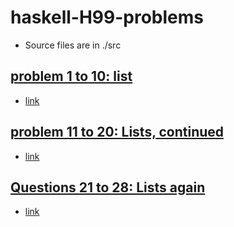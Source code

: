 # haskell-H99-problems

- Source files are in ./src

## [problem 1 to 10: list](./src/Q01toQ10.hs)

- [link](https://wiki.haskell.org/99_questions/1_to_10)

## [problem 11 to 20: Lists, continued](./src/Q11toQ20.hs)

- [link](https://wiki.haskell.org/99_questions/11_to_20)

## [Questions 21 to 28: Lists again](./src/Q21toQ28.hs)

- [link](https://wiki.haskell.org/99_questions/21_to_28)
